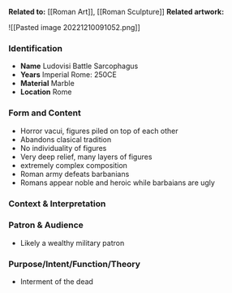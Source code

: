 **Related to:** [[Roman Art]], [[Roman Sculpture]]
**Related artwork:** 

![[Pasted image 20221210091052.png]]

### Identification
- **Name** Ludovisi Battle Sarcophagus
- **Years** Imperial Rome: 250CE
- **Material** Marble
- **Location** Rome

### Form and Content
- Horror vacui, figures piled on top of each other
- Abandons clasical tradition
- No individuality of figures
- Very deep relief, many layers of figures
- extremely complex composition
- Roman army defeats barbanians
- Romans appear noble and heroic while barbaians are ugly


### Context & Interpretation


### Patron & Audience
- Likely a wealthy military patron

### Purpose/Intent/Function/Theory
- Interment of the dead 